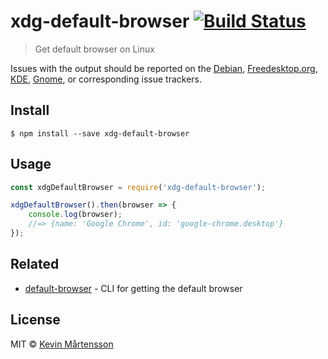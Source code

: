 # xdg-default-browser [![Build Status](https://travis-ci.org/kevva/xdg-default-browser.svg?branch=master)](https://travis-ci.org/kevva/xdg-default-browser)

> Get default browser on Linux

Issues with the output should be reported on the [Debian](https://bugs.debian.org), [Freedesktop.org](https://bugs.freedesktop.org/), [KDE](https://bugs.kde.org), [Gnome](https://bugzilla.gnome.org/), or corresponding issue trackers.


## Install

```
$ npm install --save xdg-default-browser
```


## Usage

```js
const xdgDefaultBrowser = require('xdg-default-browser');

xdgDefaultBrowser().then(browser => {
	console.log(browser);
	//=> {name: 'Google Chrome', id: 'google-chrome.desktop'}
});
```


## Related

* [default-browser](https://github.com/sindresorhus/default-browser) - CLI for getting the default browser


## License

MIT © [Kevin Mårtensson](https://github.com/kevva)
